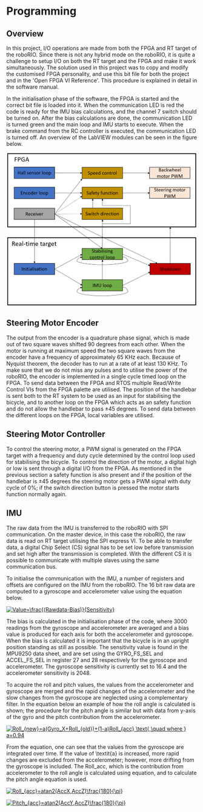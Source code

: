 # Programming

## Overview

In this project, I/O operations are made from both the FPGA and RT target of the roboRIO. Since there is not any hybrid mode on the roboRIO, it is quite a challenge to setup I/O on both the RT target and the FPGA and make it work simultaneously. The solution used in this project was to copy and modify the customised FPGA personality, and use this bit file for both the project and in the 'Open FPGA VI Reference'. This procedure is explained in detail in the software manual.

In the initialisation phase of the software, the FPGA is started and the correct bit file is loaded into it. When the communication LED is red the code is ready for the IMU bias calculations, and the channel 7 switch should be turned on. After the bias calculations are done, the communication LED is turned green and the main loop and IMU starts to execute. When the brake command from the RC controller is executed, the communication LED is turned off. An overview of the LabVIEW modules can be seen in the figure below.

![AutoBike-MDH](../Images/SoftwareOverview.PNG)

## Steering Motor Encoder

The output from the encoder is a quadrature phase signal, which is made out of two square waves shifted 90 degrees from each other. When the motor is running at maximum speed the two square waves from the encoder have a frequency of approximately 65 KHz each. Because of Nyquist theorem, the decoder has to run at a rate of at least 130 KHz. To make sure that we do not miss any pulses and to utilise the power of the roboRIO, the encoder is implemented in a single cycle timed loop on the FPGA. To send data between the FPGA and RTOS multiple Read/Write Control VIs from the FPGA palette are utilised. The position of the handlebar is sent both to the RT system to be used as an input for stabilising the bicycle, and to another loop on the FPGA which acts as an safety function and do not allow the handlebar to pass ±45 degrees. To send data between the different loops on the FPGA, local variables are utilised.

## Steering Motor Controller

To control the steering motor, a PWM signal is generated on the FPGA target with a frequency and duty cycle determined by the control loop used for stabilising the bicycle. To control the direction of the motor, a digital high or low is sent through a digital I/O from the FPGA. As mentioned in the previous section a safety function is also present and if the position of the handlebar is ±45 degrees the steering motor gets a PWM signal with duty cycle of 0%; if the switch direction button is pressed the motor starts function normally again.

## IMU

The raw data from the IMU is transferred to the roboRIO with SPI communication. On the master device, in this case the roboRIO, the raw data is read on RT target utilising the SPI express VI. To be able to transfer data, a digital Chip Select (CS) signal has to be set low before transmission and set high after the transmission is completed. With the different CS it is possible to communicate with multiple slaves using the same communication bus. 

To initialise the communication with the IMU, a number of registers and offsets are configured on the IMU from the roboRIO. The 16 bit raw data are computed to a gyroscope and accelerometer value using the equation below.


<a href="https://www.codecogs.com/eqnedit.php?latex=Value=\frac{(Rawdata-Bias)}{Sensitivity}" target="_blank"><img src="https://latex.codecogs.com/gif.latex?Value=\frac{(Rawdata-Bias)}{Sensitivity}" title="Value=\frac{(Rawdata-Bias)}{Sensitivity}" /></a>


The bias is calculated in the initialisation phase of the code, where 3000 readings from the gyroscope and accelerometer are averaged and a bias value is produced for each axis for both the accelerometer and gyroscope. When the bias is calculated it is important that the bicycle is in an upright position standing as still as possible. The sensitivity value is found in the MPU9250 data sheet, and are set using the  GYRO\_FS\_SEL and ACCEL\_FS\_SEL in register 27 and 28 respectively for the gyroscope and accelerometer. The gyroscope sensitivity is currently set to 16.4 and the accelerometer sensitivity is 2048.

To acquire the roll and pitch values, the values from the accelerometer and gyroscope are merged and the rapid changes of the accelerometer and the slow changes from the gyroscope are neglected using a complementary filter. In the equation below an example of how the roll angle is calculated is shown; the procedure for the pitch angle is similar but with data from y-axis of the gyro and the pitch contribution from the accelerometer.


<a href="https://www.codecogs.com/eqnedit.php?latex=Roll_{new}=a(Gyro_X&plus;Roll_{old})&plus;(1-a)Roll_{acc}&space;\text{,\quad&space;where&space;}&space;a=0.94" target="_blank"><img src="https://latex.codecogs.com/gif.latex?Roll_{new}=a(Gyro_X&plus;Roll_{old})&plus;(1-a)Roll_{acc}&space;\text{,\quad&space;where&space;}&space;a=0.94" title="Roll_{new}=a(Gyro_X+Roll_{old})+(1-a)Roll_{acc} \text{,\quad where } a=0.94" /></a>

From the equation, one can see that the values from the gyroscope are integrated over time. If the value of \textit{a} is increased, more rapid changes are excluded from the accelerometer; however, more drifting from the gyroscope is included. The Roll_acc, which is the contribution from accelerometer to the roll angle is calculated using equation, and to calculate the pitch angle equation is used.

<a href="https://www.codecogs.com/eqnedit.php?latex=Roll_{acc}=atan2(AccX,AccZ)\frac{180}{\pi}" target="_blank"><img src="https://latex.codecogs.com/gif.latex?Roll_{acc}=atan2(AccX,AccZ)\frac{180}{\pi}" title="Roll_{acc}=atan2(AccX,AccZ)\frac{180}{\pi}" /></a>


<a href="https://www.codecogs.com/eqnedit.php?latex=Pitch_{acc}=atan2(AccY,AccZ)\frac{180}{\pi}" target="_blank"><img src="https://latex.codecogs.com/gif.latex?Pitch_{acc}=atan2(AccY,AccZ)\frac{180}{\pi}" title="Pitch_{acc}=atan2(AccY,AccZ)\frac{180}{\pi}" /></a>
